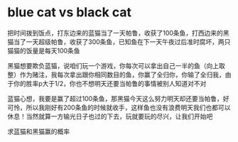 # blue cat vs black cat

把时间拨到饭点，打东边来的蓝猫当了一天帕鲁，收获了100条鱼，打西边来的黑猫当了一天超级帕鲁，收获了300条鱼，已知鱼在下一天午夜过后准时腐坏，两只猫猫的饭量是每天100条鱼

黑猫想要欺负蓝猫，说咱们玩一个游戏，你每次可以拿出自己一半的鱼（向上取整）作为赌注，我每次拿出跟你相同数目的鱼，你赢了全归你，你输了全归我，由于你的胜率p大于1/2，你也不想明天还要当帕鲁的事情被别人知道对不对

蓝猫心想，我要是赢了超过100条鱼，那黑猫今天这么努力明天却还要当帕鲁，好可怜，所以我刚好有200条鱼的时候就收手，这样鱼也没有浪费明天我们也都可以休息！当然就算一方输光日子也过的下去，玩就要玩的尽兴，让我们开始吧

求蓝猫和黑猫赢的概率